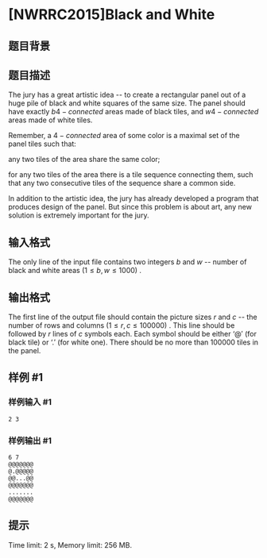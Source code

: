 # [NWRRC2015]Black and White

## 题目背景



## 题目描述



The jury has a great artistic idea -- to create a rectangular panel out of a huge pile of black and white squares of the same size. The panel should have exactly $b 4-connected$ areas made of black tiles, and $w 4-connected$ areas made of white tiles.

Remember, a $4-connected$ area of some color is a maximal set of the panel tiles such that:

any two tiles of the area share the same color;

for any two tiles of the area there is a tile sequence connecting them, such that any two consecutive tiles of the sequence share a common side.

In addition to the artistic idea, the jury has already developed a program that produces design of the panel. But since this problem is about art, any new solution is extremely important for the jury.



## 输入格式



The only line of the input file contains two integers $b$ and $w$ -- number of black and white areas $(1 \le b , w \le 1000)$ .



## 输出格式



The first line of the output file should contain the picture sizes $r$ and $c$ -- the number of rows and columns $(1 \le r , c \le 100 000)$ . This line should be followed by $r$ lines of $c$ symbols each. Each symbol should be either $‘@'$ (for black tile) or $‘. '$ (for white one). There should be no more than $100 000$ tiles in the panel.



## 样例 #1

### 样例输入 #1
```
2 3
```

### 样例输出 #1

```
6 7
@@@@@@@
@.@@@@@
@@...@@
@@@@@@@
.......
@@@@@@@
```

## 提示

Time limit: 2 s, Memory limit: 256 MB. 


